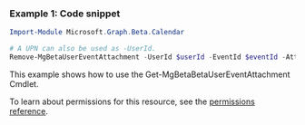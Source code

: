 ### Example 1: Code snippet

```powershellImport-Module Microsoft.Graph.Beta.Calendar

# A UPN can also be used as -UserId.
Remove-MgBetaUserEventAttachment -UserId $userId -EventId $eventId -AttachmentId $attachmentId
```
This example shows how to use the Get-MgBetaBetaUserEventAttachment Cmdlet.
To learn about permissions for this resource, see the [permissions reference](/graph/permissions-reference).

